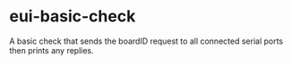 # eui-basic-check

A basic check that sends the boardID request to all connected serial ports then prints any replies.
